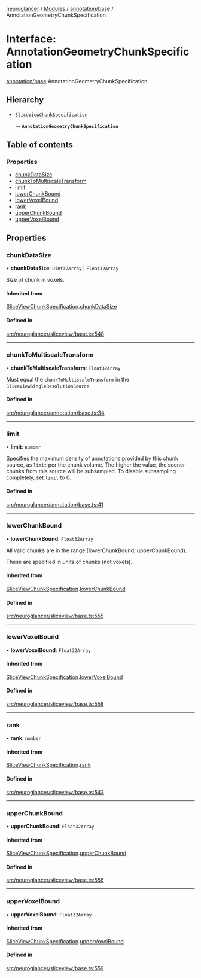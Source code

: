 [neuroglancer](../README.md) / [Modules](../modules.md) / [annotation/base](../modules/annotation_base.md) / AnnotationGeometryChunkSpecification

# Interface: AnnotationGeometryChunkSpecification

[annotation/base](../modules/annotation_base.md).AnnotationGeometryChunkSpecification

## Hierarchy

- [`SliceViewChunkSpecification`](sliceview_base.SliceViewChunkSpecification.md)

  ↳ **`AnnotationGeometryChunkSpecification`**

## Table of contents

### Properties

- [chunkDataSize](annotation_base.AnnotationGeometryChunkSpecification.md#chunkdatasize)
- [chunkToMultiscaleTransform](annotation_base.AnnotationGeometryChunkSpecification.md#chunktomultiscaletransform)
- [limit](annotation_base.AnnotationGeometryChunkSpecification.md#limit)
- [lowerChunkBound](annotation_base.AnnotationGeometryChunkSpecification.md#lowerchunkbound)
- [lowerVoxelBound](annotation_base.AnnotationGeometryChunkSpecification.md#lowervoxelbound)
- [rank](annotation_base.AnnotationGeometryChunkSpecification.md#rank)
- [upperChunkBound](annotation_base.AnnotationGeometryChunkSpecification.md#upperchunkbound)
- [upperVoxelBound](annotation_base.AnnotationGeometryChunkSpecification.md#uppervoxelbound)

## Properties

### chunkDataSize

• **chunkDataSize**: `Uint32Array` \| `Float32Array`

Size of chunk in voxels.

#### Inherited from

[SliceViewChunkSpecification](sliceview_base.SliceViewChunkSpecification.md).[chunkDataSize](sliceview_base.SliceViewChunkSpecification.md#chunkdatasize)

#### Defined in

[src/neuroglancer/sliceview/base.ts:548](https://github.com/ActiveBrainAtlas2/neuroglancer/blob/1beb5d34/src/neuroglancer/sliceview/base.ts#L548)

___

### chunkToMultiscaleTransform

• **chunkToMultiscaleTransform**: `Float32Array`

Must equal the `chunkToMultiscaleTransform` in the `SliceViewSingleResolutionSource`.

#### Defined in

[src/neuroglancer/annotation/base.ts:34](https://github.com/ActiveBrainAtlas2/neuroglancer/blob/1beb5d34/src/neuroglancer/annotation/base.ts#L34)

___

### limit

• **limit**: `number`

Specifies the maximum density of annotations provided by this chunk source, as `limit` per the
chunk volume.  The higher the value, the sooner chunks from this source will be subsampled.  To
disable subsampling completely, set `limit` to 0.

#### Defined in

[src/neuroglancer/annotation/base.ts:41](https://github.com/ActiveBrainAtlas2/neuroglancer/blob/1beb5d34/src/neuroglancer/annotation/base.ts#L41)

___

### lowerChunkBound

• **lowerChunkBound**: `Float32Array`

All valid chunks are in the range [lowerChunkBound, upperChunkBound).

These are specified in units of chunks (not voxels).

#### Inherited from

[SliceViewChunkSpecification](sliceview_base.SliceViewChunkSpecification.md).[lowerChunkBound](sliceview_base.SliceViewChunkSpecification.md#lowerchunkbound)

#### Defined in

[src/neuroglancer/sliceview/base.ts:555](https://github.com/ActiveBrainAtlas2/neuroglancer/blob/1beb5d34/src/neuroglancer/sliceview/base.ts#L555)

___

### lowerVoxelBound

• **lowerVoxelBound**: `Float32Array`

#### Inherited from

[SliceViewChunkSpecification](sliceview_base.SliceViewChunkSpecification.md).[lowerVoxelBound](sliceview_base.SliceViewChunkSpecification.md#lowervoxelbound)

#### Defined in

[src/neuroglancer/sliceview/base.ts:558](https://github.com/ActiveBrainAtlas2/neuroglancer/blob/1beb5d34/src/neuroglancer/sliceview/base.ts#L558)

___

### rank

• **rank**: `number`

#### Inherited from

[SliceViewChunkSpecification](sliceview_base.SliceViewChunkSpecification.md).[rank](sliceview_base.SliceViewChunkSpecification.md#rank)

#### Defined in

[src/neuroglancer/sliceview/base.ts:543](https://github.com/ActiveBrainAtlas2/neuroglancer/blob/1beb5d34/src/neuroglancer/sliceview/base.ts#L543)

___

### upperChunkBound

• **upperChunkBound**: `Float32Array`

#### Inherited from

[SliceViewChunkSpecification](sliceview_base.SliceViewChunkSpecification.md).[upperChunkBound](sliceview_base.SliceViewChunkSpecification.md#upperchunkbound)

#### Defined in

[src/neuroglancer/sliceview/base.ts:556](https://github.com/ActiveBrainAtlas2/neuroglancer/blob/1beb5d34/src/neuroglancer/sliceview/base.ts#L556)

___

### upperVoxelBound

• **upperVoxelBound**: `Float32Array`

#### Inherited from

[SliceViewChunkSpecification](sliceview_base.SliceViewChunkSpecification.md).[upperVoxelBound](sliceview_base.SliceViewChunkSpecification.md#uppervoxelbound)

#### Defined in

[src/neuroglancer/sliceview/base.ts:559](https://github.com/ActiveBrainAtlas2/neuroglancer/blob/1beb5d34/src/neuroglancer/sliceview/base.ts#L559)
